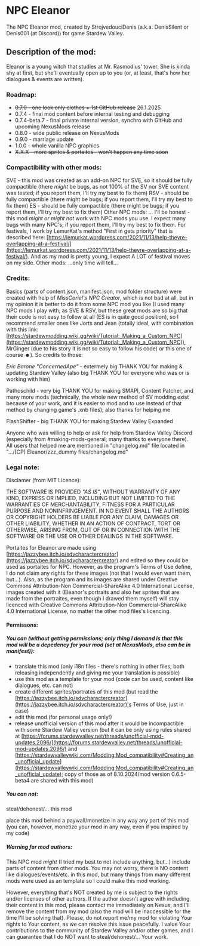 # NPC Eleanor

The NPC Eleanor mod, created by StrojvedouciDenis (a.k.a. DenisSilent or Denis001 (at Discord)) for game Stardew Valley.

## **Description of the mod:**

Eleanor is a young witch that studies at Mr. Rasmodius' tower. She is kinda shy at first, but she'll eventually open up to you (or, at least, that's how her dialogues & events are written).

### **Roadmap**:

* ~~0.7.0 - one look only clothes + 1st GitHub release~~ 26.1.2025
* 0.7.4 - final mod content before internal testing and debugging
* 0.7.4-beta.7 - final private internal version, synchro with GitHub and upcoming NexusMods release
* 0.8.0 - wide public release on NexusMods
* 0.9.0 - marriage update
* 1.0.0 - whole vanilla NPC graphics
* ~~X.X.X - more sprites & portaites - won't happen any time soon~~

### **Compactibility with other mods:**

SVE - this mod was created as an add-on NPC for SVE, so it should be fully compactible (there *might* be bugs, as not 100% of the SV nor SVE content was tested; if you report them, I'll try my best to fix them)
RSV - should be fully compactible (there might be bugs; if you report them, I'll try my best to fix them)
ES - should be fully compactible (there might be bugs; if you report them, I'll try my best to fix them)
Other NPC mods:
... I'll be honest - this mod *might or might not* work with NPC mods you use. I expect many bugs with many NPC's; if you report them, I'll try my best to fix them. For festivals, I work by LemurKat's method "First in gets priority" that is described here: [https://lemurkat.wordpress.com/2021/11/13/help-theyre-overlapping-at-a-festival/](https://lemurkat.wordpress.com/2021/11/13/help-theyre-overlapping-at-a-festival/). And as my mod is pretty young, I expect A LOT of festival moves on my side.
Other mods:
...only time will tell...

### **Credits:**

Basics (parts of content.json, manifest.json, mod folder structure) were created with help of *MissCoriel's NPC Creator*, which is not bad at all, but in my opinion it is better to do it from some NPC mod you like (I used many NPC mods I play with; as SVE & RSV, but these great mods are so big that their code is not easy to follow at all (ES is in quite good position), so I recommend smaller ones like Jorts and Jean (totally ideal, with combination with this link: [https://stardewmodding.wiki.gg/wiki/Tutorial:_Making_a_Custom_NPC](https://stardewmodding.wiki.gg/wiki/Tutorial:_Making_a_Custom_NPC)), MrGinger (due to his story it is not so easy to follow his code) or this one of course ☻). So credits to those:

*Eric Barone "ConcernedApe"* - extermely big THANK YOU for making & updating Stardew Valley (also big THANK YOU for everyone who was or is working with him)

Pathoschild - very big THANK YOU for making SMAPI, Content Patcher, and many more mods (technically, the whole new method of SV modding exist because of your work, and it is easier to mod and to use instead of that method by changing game's .xnb files); also thanks for helping me

FlashShifter - big THANK YOU for making Stardew Valley Expanded

Anyone who was willing to help or ask for help from Stardew Valley Discord (especially from #making-mods-general; many thanks to everyone there). All users that helped me are mentioned in "changelog.md" file located in ".../[CP] Eleanor/zzz_dummy files/changelog.md"

### **Legal note:**

Disclamer (from MIT Licence):

THE SOFTWARE IS PROVIDED *"AS IS"*, WITHOUT WARRANTY OF ANY KIND, EXPRESS OR IMPLIED, INCLUDING BUT NOT LIMITED TO THE WARRANTIES OF MERCHANTABILITY, FITNESS FOR A PARTICULAR PURPOSE AND NONINFRINGEMENT. IN NO EVENT SHALL THE AUTHORS OR COPYRIGHT HOLDERS BE LIABLE FOR ANY CLAIM, DAMAGES OR OTHER LIABILITY, WHETHER IN AN ACTION OF CONTRACT, TORT OR OTHERWISE, ARISING FROM, OUT OF OR IN CONNECTION WITH THE SOFTWARE OR THE USE OR OTHER DEALINGS IN THE SOFTWARE.

Portaites for Eleanor are made using [https://jazzybee.itch.io/sdvcharactercreator](https://jazzybee.itch.io/sdvcharactercreator) and edited so they could be used as portaites for NPC. However, as the program's Terms of Use define, I do not claim any rights for these images (not that I would even want them, but...). Also, as the program and its images are shared under Creative Commons Attribution-Non Commercial-ShareAlike 4.0 International License, images created with it (Eleanor's portraits and also her sprites that are made from the portraites, even though I drawed them myself) will stay licenced with Creative Commons Attribution-Non Commercial-ShareAlike 4.0 International License, no matter the other mod files's licencing.

#### **Permissons:**

##### You can (without getting permissions; only thing I demand is that this mod will be a depedency for your mod (set at NexusMods, also can be in manifest)):

* translate this mod (only i18n files - there's nothing in other files; both releasing independently and giving me your translation is possible)
* use this mod as a template for your mod (code can be used, content like dialogues, etc. can not)
* create different sprites/portrates of this mod (but read the [https://jazzybee.itch.io/sdvcharactercreator](https://jazzybee.itch.io/sdvcharactercreator)'s Terms of Use, just in case)
* edit this mod (for personal usage only!)
* release unofficial version of this mod after it would be incompactible with some Stardew Valley version (but it can be only using rules shared at [https://forums.stardewvalley.net/threads/unofficial-mod-updates.2096/](https://forums.stardewvalley.net/threads/unofficial-mod-updates.2096/) and [https://stardewvalleywiki.com/Modding:Mod_compatibility#Creating_an_unofficial_update](https://stardewvalleywiki.com/Modding:Mod_compatibility#Creating_an_unofficial_update); copy of those as of 8.10.2024/mod version 0.6.5-beta4 are shared with this mod)

##### **You can not:**

steal/dehonest/... this mod

place this mod behind a paywall/monetize in any way any part of this mod (you can, however, monetize your mod in any way, even if you inspired by my code)

##### **Warning for mod authors:**

This NPC mod *might* (I tried my best to not include anything, but...) include parts of content from other mods. You may not worry, there is NO content like dialogues/events/etc. in this mod, but many things from many different mods were used as an template so I could make this mod working.

However, everything that's NOT created by me is subject to the rights and/or licenses of other authors. If the author doesn't agree with including their content in this mod, please contact me immediately on Nexus, and I'll remove the content from my mod (also the mod will be inaccessible for the time I'll be solving that). Please, do not report me/my mod for violating Your rights to Your content, as we can resolve this issue peacefully. I value Your contributions to the community of Stardew Valley and/or other games, and I can guarantee that I do NOT want to steal/dehonest/... Your work.
